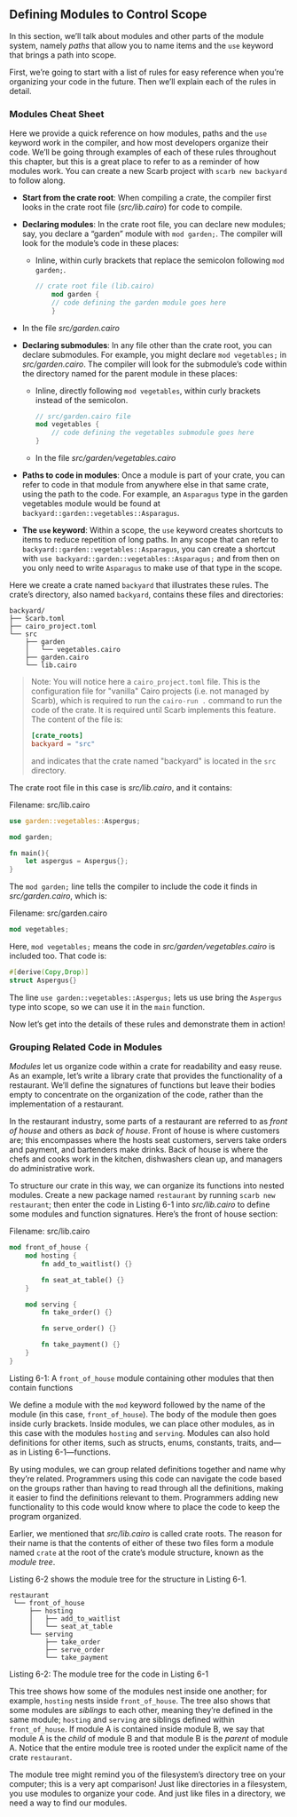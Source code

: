 ## Defining Modules to Control Scope

In this section, we’ll talk about modules and other parts of the module system,
namely _paths_ that allow you to name items and the `use` keyword that brings a
path into scope.

First, we’re going to start with a list of rules for easy reference when you’re
organizing your code in the future. Then we’ll explain each of the rules in
detail.

### Modules Cheat Sheet

Here we provide a quick reference on how modules, paths and the `use` keyword
work in the compiler, and how most developers organize their
code. We’ll be going through examples of each of these rules throughout this
chapter, but this is a great place to refer to as a reminder of how modules
work. You can create a new Scarb project with `scarb new backyard` to follow along.

- **Start from the crate root**: When compiling a crate, the compiler first
  looks in the crate root file (_src/lib.cairo_) for code to compile.
- **Declaring modules**: In the crate root file, you can declare new modules;
  say, you declare a “garden” module with `mod garden;`. The compiler will look
  for the module’s code in these places:

  - Inline, within curly brackets that replace the semicolon following `mod garden;`.

    ```rust
    // crate root file (lib.cairo)
        mod garden {
        // code defining the garden module goes here
        }
    ```

- In the file _src/garden.cairo_
- **Declaring submodules**: In any file other than the crate root, you can
  declare submodules. For example, you might declare `mod vegetables;` in
  _src/garden.cairo_. The compiler will look for the submodule’s code within the
  directory named for the parent module in these places:

  - Inline, directly following `mod vegetables`, within curly brackets instead
    of the semicolon.

    ```rust
    // src/garden.cairo file
    mod vegetables {
        // code defining the vegetables submodule goes here
    }
    ```

  - In the file _src/garden/vegetables.cairo_

- **Paths to code in modules**: Once a module is part of your crate, you can
  refer to code in that module from anywhere else in that same crate, using the path
  to the code. For example, an `Asparagus` type in the garden vegetables module would be found at
  `backyard::garden::vegetables::Asparagus`.
- **The `use` keyword**: Within a scope, the `use` keyword creates shortcuts to
  items to reduce repetition of long paths. In any scope that can refer to
  `backyard::garden::vegetables::Asparagus`, you can create a shortcut with
  `use backyard::garden::vegetables::Asparagus;` and from then on you only need to
  write `Asparagus` to make use of that type in the scope.

Here we create a crate named `backyard` that illustrates these rules. The
crate’s directory, also named `backyard`, contains these files and directories:

```text
backyard/
├── Scarb.toml
├── cairo_project.toml
└── src
    ├── garden
    │   └── vegetables.cairo
    ├── garden.cairo
    └── lib.cairo
```

> Note: You will notice here a `cairo_project.toml` file.
> This is the configuration file for "vanilla" Cairo projects (i.e. not managed by Scarb),
> which is required to run the `cairo-run .` command to run the code of the crate.
> It is required until Scarb implements this feature. The content of the file is:
>
> ```toml
> [crate_roots]
> backyard = "src"
> ```
>
> and indicates that the crate named "backyard" is located in the `src` directory.

The crate root file in this case is _src/lib.cairo_, and it contains:

<span class="filename">Filename: src/lib.cairo</span>

```rust
use garden::vegetables::Aspergus;

mod garden;

fn main(){
    let aspergus = Aspergus{};
}


```

The `mod garden;` line tells the compiler to include the code it finds in _src/garden.cairo_, which is:

<span class="filename">Filename: src/garden.cairo</span>

```rust
mod vegetables;
```

Here, `mod vegetables;` means the code in _src/garden/vegetables.cairo_ is
included too. That code is:

```rust
#[derive(Copy,Drop)]
struct Aspergus{}
```

The line `use garden::vegetables::Aspergus;` lets us use bring the `Aspergus` type into scope,
so we can use it in the `main` function.

Now let’s get into the details of these rules and demonstrate them in action!

### Grouping Related Code in Modules

_Modules_ let us organize code within a crate for readability and easy reuse.
As an example, let’s write a library crate that provides the functionality of a
restaurant. We’ll define the signatures of functions but leave their bodies
empty to concentrate on the organization of the code, rather than the
implementation of a restaurant.

In the restaurant industry, some parts of a restaurant are referred to as
_front of house_ and others as _back of house_. Front of house is where
customers are; this encompasses where the hosts seat customers, servers take
orders and payment, and bartenders make drinks. Back of house is where the
chefs and cooks work in the kitchen, dishwashers clean up, and managers do
administrative work.

To structure our crate in this way, we can organize its functions into nested
modules. Create a new package named `restaurant` by running `scarb new restaurant`; then enter the code in Listing 6-1 into _src/lib.cairo_ to
define some modules and function signatures. Here’s the front of house section:

<span class="filename">Filename: src/lib.cairo</span>

```rust
mod front_of_house {
    mod hosting {
        fn add_to_waitlist() {}

        fn seat_at_table() {}
    }

    mod serving {
        fn take_order() {}

        fn serve_order() {}

        fn take_payment() {}
    }
}
```

<span class="caption">Listing 6-1: A `front_of_house` module containing other
modules that then contain functions</span>

We define a module with the `mod` keyword followed by the name of the module
(in this case, `front_of_house`). The body of the module then goes inside curly
brackets. Inside modules, we can place other modules, as in this case with the
modules `hosting` and `serving`. Modules can also hold definitions for other
items, such as structs, enums, constants, traits, and—as in Listing
6-1—functions.

By using modules, we can group related definitions together and name why
they’re related. Programmers using this code can navigate the code based on the
groups rather than having to read through all the definitions, making it easier
to find the definitions relevant to them. Programmers adding new functionality
to this code would know where to place the code to keep the program organized.

Earlier, we mentioned that _src/lib.cairo_ is called crate
roots. The reason for their name is that the contents of either of these two
files form a module named `crate` at the root of the crate’s module structure,
known as the _module tree_.

Listing 6-2 shows the module tree for the structure in Listing 6-1.

```text
restaurant
 └── front_of_house
     ├── hosting
     │   ├── add_to_waitlist
     │   └── seat_at_table
     └── serving
         ├── take_order
         ├── serve_order
         └── take_payment
```

<span class="caption">Listing 6-2: The module tree for the code in Listing
6-1</span>

This tree shows how some of the modules nest inside one another; for example,
`hosting` nests inside `front_of_house`. The tree also shows that some modules
are _siblings_ to each other, meaning they’re defined in the same module;
`hosting` and `serving` are siblings defined within `front_of_house`. If module
A is contained inside module B, we say that module A is the _child_ of module B
and that module B is the _parent_ of module A. Notice that the entire module
tree is rooted under the explicit name of the crate `restaurant`.

The module tree might remind you of the filesystem’s directory tree on your
computer; this is a very apt comparison! Just like directories in a filesystem,
you use modules to organize your code. And just like files in a directory, we
need a way to find our modules.

